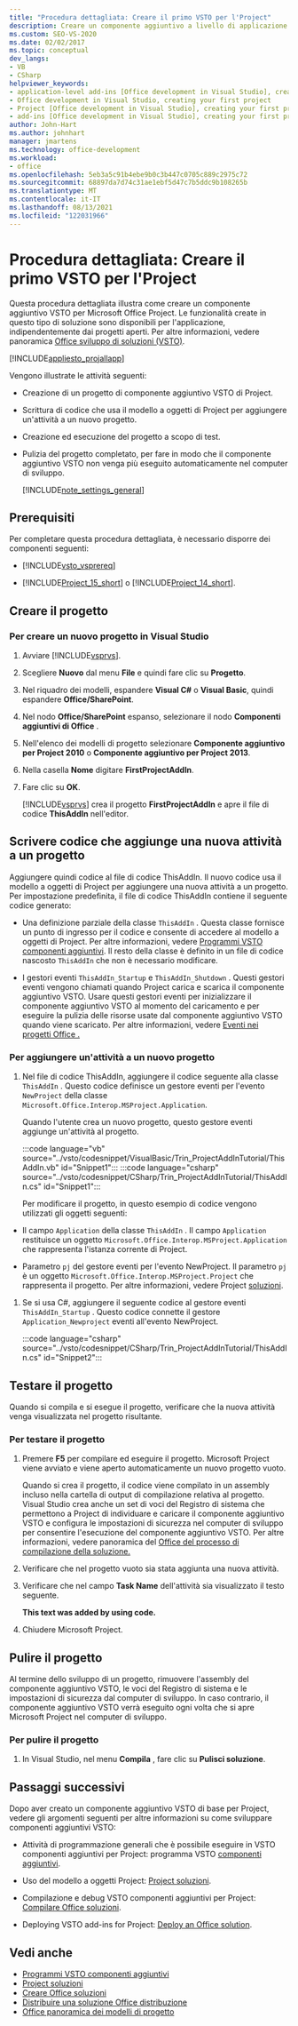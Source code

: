 ```yaml
---
title: "Procedura dettagliata: Creare il primo VSTO per l'Project"
description: Creare un componente aggiuntivo a livello di applicazione per Microsoft Project. Questa funzionalità è disponibile per l'applicazione stessa, indipendentemente da quali progetti sono aperti.
ms.custom: SEO-VS-2020
ms.date: 02/02/2017
ms.topic: conceptual
dev_langs:
- VB
- CSharp
helpviewer_keywords:
- application-level add-ins [Office development in Visual Studio], creating your first project
- Office development in Visual Studio, creating your first project
- Project [Office development in Visual Studio], creating your first project
- add-ins [Office development in Visual Studio], creating your first project
author: John-Hart
ms.author: johnhart
manager: jmartens
ms.technology: office-development
ms.workload:
- office
ms.openlocfilehash: 5eb3a5c91b4ebe9b0c3b447c0705c889c2975c72
ms.sourcegitcommit: 68897da7d74c31ae1ebf5d47c7b5ddc9b108265b
ms.translationtype: MT
ms.contentlocale: it-IT
ms.lasthandoff: 08/13/2021
ms.locfileid: "122031966"
---
```

# <a name="walkthrough-create-your-first-vsto-add-in-for-project"></a>Procedura dettagliata: Creare il primo VSTO per l'Project
  Questa procedura dettagliata illustra come creare un componente aggiuntivo VSTO per Microsoft Office Project. Le funzionalità create in questo tipo di soluzione sono disponibili per l'applicazione, indipendentemente dai progetti aperti. Per altre informazioni, vedere panoramica [Office sviluppo di soluzioni &#40;VSTO&#41;](../vsto/office-solutions-development-overview-vsto.md).

 [!INCLUDE[appliesto_projallapp](../vsto/includes/appliesto-projallapp-md.md)]

 Vengono illustrate le attività seguenti:

- Creazione di un progetto di componente aggiuntivo VSTO di Project.

- Scrittura di codice che usa il modello a oggetti di Project per aggiungere un'attività a un nuovo progetto.

- Creazione ed esecuzione del progetto a scopo di test.

- Pulizia del progetto completato, per fare in modo che il componente aggiuntivo VSTO non venga più eseguito automaticamente nel computer di sviluppo.

  [!INCLUDE[note_settings_general](../sharepoint/includes/note-settings-general-md.md)]

## <a name="prerequisites"></a>Prerequisiti
 Per completare questa procedura dettagliata, è necessario disporre dei componenti seguenti:

- [!INCLUDE[vsto_vsprereq](../vsto/includes/vsto-vsprereq-md.md)]

- [!INCLUDE[Project_15_short](../vsto/includes/project-15-short-md.md)] o [!INCLUDE[Project_14_short](../vsto/includes/project-14-short-md.md)].

## <a name="create-the-project"></a>Creare il progetto

### <a name="to-create-a-new-project-in-visual-studio"></a>Per creare un nuovo progetto in Visual Studio

1. Avviare [!INCLUDE[vsprvs](../sharepoint/includes/vsprvs-md.md)].

2. Scegliere **Nuovo** dal menu **File** e quindi fare clic su **Progetto**.

3. Nel riquadro dei modelli, espandere **Visual C#** o **Visual Basic**, quindi espandere **Office/SharePoint**.

4. Nel nodo **Office/SharePoint** espanso, selezionare il nodo **Componenti aggiuntivi di Office** .

5. Nell'elenco dei modelli di progetto selezionare **Componente aggiuntivo per Project 2010** o **Componente aggiuntivo per Project 2013**.

6. Nella casella **Nome** digitare **FirstProjectAddIn**.

7. Fare clic su **OK**.

     [!INCLUDE[vsprvs](../sharepoint/includes/vsprvs-md.md)] crea il progetto **FirstProjectAddIn** e apre il file di codice **ThisAddIn** nell'editor.

## <a name="write-code-that-adds-a-new-task-to-a-project"></a>Scrivere codice che aggiunge una nuova attività a un progetto
 Aggiungere quindi codice al file di codice ThisAddIn. Il nuovo codice usa il modello a oggetti di Project per aggiungere una nuova attività a un progetto. Per impostazione predefinita, il file di codice ThisAddIn contiene il seguente codice generato:

- Una definizione parziale della classe `ThisAddIn` . Questa classe fornisce un punto di ingresso per il codice e consente di accedere al modello a oggetti di Project. Per altre informazioni, vedere [Programmi VSTO componenti aggiuntivi](../vsto/programming-vsto-add-ins.md). Il resto della classe è definito in un file di codice nascosto `ThisAddIn` che non è necessario modificare.

- I gestori eventi `ThisAddIn_Startup` e `ThisAddIn_Shutdown` . Questi gestori eventi vengono chiamati quando Project carica e scarica il componente aggiuntivo VSTO. Usare questi gestori eventi per inizializzare il componente aggiuntivo VSTO al momento del caricamento e per eseguire la pulizia delle risorse usate dal componente aggiuntivo VSTO quando viene scaricato. Per altre informazioni, vedere [Eventi nei progetti Office .](../vsto/events-in-office-projects.md)

### <a name="to-add-a-task-to-a-new-project"></a>Per aggiungere un'attività a un nuovo progetto

1. Nel file di codice ThisAddIn, aggiungere il codice seguente alla classe `ThisAddIn` . Questo codice definisce un gestore eventi per l'evento `NewProject` della classe `Microsoft.Office.Interop.MSProject.Application`.

    Quando l'utente crea un nuovo progetto, questo gestore eventi aggiunge un'attività al progetto.

    :::code language="vb" source="../vsto/codesnippet/VisualBasic/Trin_ProjectAddInTutorial/ThisAddIn.vb" id="Snippet1":::
    :::code language="csharp" source="../vsto/codesnippet/CSharp/Trin_ProjectAddInTutorial/ThisAddIn.cs" id="Snippet1":::

   Per modificare il progetto, in questo esempio di codice vengono utilizzati gli oggetti seguenti:

- Il campo `Application` della classe `ThisAddIn` . Il campo `Application` restituisce un oggetto `Microsoft.Office.Interop.MSProject.Application` che rappresenta l'istanza corrente di Project.

- Parametro `pj` del gestore eventi per l'evento NewProject. Il parametro `pj` è un oggetto `Microsoft.Office.Interop.MSProject.Project` che rappresenta il progetto. Per altre informazioni, vedere Project [soluzioni](../vsto/project-solutions.md).

1. Se si usa C#, aggiungere il seguente codice al gestore eventi `ThisAddIn_Startup` . Questo codice connette il gestore `Application_Newproject` eventi all'evento NewProject.

     :::code language="csharp" source="../vsto/codesnippet/CSharp/Trin_ProjectAddInTutorial/ThisAddIn.cs" id="Snippet2":::

## <a name="test-the-project"></a>Testare il progetto
 Quando si compila e si esegue il progetto, verificare che la nuova attività venga visualizzata nel progetto risultante.

### <a name="to-test-the-project"></a>Per testare il progetto

1. Premere **F5** per compilare ed eseguire il progetto. Microsoft Project viene avviato e viene aperto automaticamente un nuovo progetto vuoto.

     Quando si crea il progetto, il codice viene compilato in un assembly incluso nella cartella di output di compilazione relativa al progetto. Visual Studio crea anche un set di voci del Registro di sistema che permettono a Project di individuare e caricare il componente aggiuntivo VSTO e configura le impostazioni di sicurezza nel computer di sviluppo per consentire l'esecuzione del componente aggiuntivo VSTO. Per altre informazioni, vedere panoramica del [Office del processo di compilazione della soluzione.](/previous-versions/visualstudio/visual-studio-2010/h2c9cdc0(v=vs.100))

2. Verificare che nel progetto vuoto sia stata aggiunta una nuova attività.

3. Verificare che nel campo **Task Name** dell'attività sia visualizzato il testo seguente.

     **This text was added by using code.**

4. Chiudere Microsoft Project.

## <a name="clean-up-the-project"></a>Pulire il progetto
 Al termine dello sviluppo di un progetto, rimuovere l'assembly del componente aggiuntivo VSTO, le voci del Registro di sistema e le impostazioni di sicurezza dal computer di sviluppo. In caso contrario, il componente aggiuntivo VSTO verrà eseguito ogni volta che si apre Microsoft Project nel computer di sviluppo.

### <a name="to-clean-up-your-project"></a>Per pulire il progetto

1. In Visual Studio, nel menu **Compila** , fare clic su **Pulisci soluzione**.

## <a name="next-steps"></a>Passaggi successivi
 Dopo aver creato un componente aggiuntivo VSTO di base per Project, vedere gli argomenti seguenti per altre informazioni su come sviluppare componenti aggiuntivi VSTO:

- Attività di programmazione generali che è possibile eseguire in VSTO componenti aggiuntivi per Project: programma VSTO [componenti aggiuntivi](../vsto/programming-vsto-add-ins.md).

- Uso del modello a oggetti Project: [Project soluzioni](../vsto/project-solutions.md).

- Compilazione e debug VSTO componenti aggiuntivi per Project: [Compilare Office soluzioni](../vsto/building-office-solutions.md).

- Deploying VSTO add-ins for Project: [Deploy an Office solution](../vsto/deploying-an-office-solution.md).

## <a name="see-also"></a>Vedi anche
- [Programmi VSTO componenti aggiuntivi](../vsto/programming-vsto-add-ins.md)
- [Project soluzioni](../vsto/project-solutions.md)
- [Creare Office soluzioni](../vsto/building-office-solutions.md)
- [Distribuire una soluzione Office distribuzione](../vsto/deploying-an-office-solution.md)
- [Office panoramica dei modelli di progetto](../vsto/office-project-templates-overview.md)
